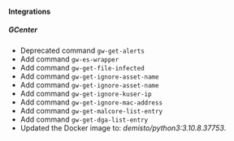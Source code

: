 
#### Integrations
##### GCenter
- Deprecated command `gw-get-alerts`
- Add command `gw-es-wrapper`
- Add command `gw-get-file-infected`
- Add command `gw-get-ignore-asset-name`
- Add command `gw-get-ignore-asset-name`
- Add command `gw-get-ignore-kuser-ip`
- Add command `gw-get-ignore-mac-address`
- Add command `gw-get-malcore-list-entry`
- Add command `gw-get-dga-list-entry`
- Updated the Docker image to: *demisto/python3:3.10.8.37753*.
